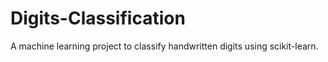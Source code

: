 # Digits-Classification
A machine learning project to classify handwritten digits using scikit-learn.
